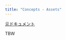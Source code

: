 ```yaml
---
title: "Concepts - Assets"
---
```


[元ドキュメント](https://docs.aws.amazon.com/cdk/v2/guide/assets.html)

TBW
